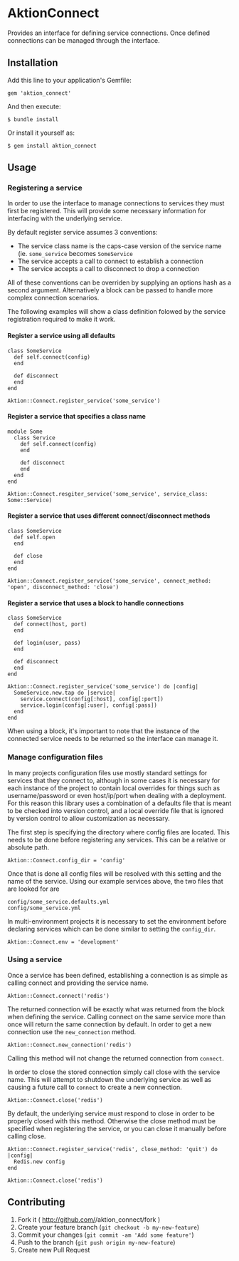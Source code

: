 # AktionConnect

Provides an interface for defining service connections. Once defined connections can
be managed through the interface.

## Installation

Add this line to your application's Gemfile:

    gem 'aktion_connect'

And then execute:

    $ bundle install

Or install it yourself as:

    $ gem install aktion_connect

## Usage

### Registering a service

In order to use the interface to manage connections to services
they must first be registered. This will provide some necessary
information for interfacing with the underlying service.

By default register service assumes 3 conventions:
- The service class name is the caps-case version of the service name
  (ie. `some_service` becomes `SomeService`
- The service accepts a call to connect to establish a connection
- The service accepts a call to disconnect to drop a connection

All of these conventions can be overriden by supplying an options
hash as a second argument. Alternatively a block can be passed
to handle more complex connection scenarios.

The following examples will show a class definition folowed
by the service registration required to make it work.

#### Register a service using all defaults

    class SomeService
      def self.connect(config)
      end

      def disconnect
      end
    end

    Aktion::Connect.register_service('some_service')

#### Register a service that specifies a class name

    module Some
      class Service
        def self.connect(config)
        end

        def disconnect
        end
      end
    end

    Aktion::Connect.resgiter_service('some_service', service_class: Some::Service)

#### Register a service that uses different connect/disconnect methods

    class SomeService
      def self.open
      end

      def close
      end
    end

    Aktion::Connect.register_service('some_service', connect_method: 'open', disconnect_method: 'close')

#### Register a service that uses a block to handle connections

    class SomeService
      def connect(host, port)
      end

      def login(user, pass)
      end

      def disconnect
      end
    end

    Aktion::Connect.register_service('some_service') do |config|
      SomeService.new.tap do |service|
        service.connect(config[:host], config[:port])
        service.login(config[:user], config[:pass])
      end
    end

When using a block, it's important to note that the instance of the connected
service needs to be returned so the interface can manage it.

### Manage configuration files

In many projects configuration files use mostly standard settings for services
that they connect to, although in some cases it is necessary for each instance
of the project to contain local overrides for things such as username/password
or even host/ip/port when dealing with a deployment. For this reason this
library uses a combination of a defaults file that is meant to be checked into
version control, and a local override file that is ignored by version control
to allow customization as necessary.

The first step is specifying the directory where config files are located. This
needs to be done before registering any services. This can be a relative or
absolute path.

    Aktion::Connect.config_dir = 'config'

Once that is done all config files will be resolved with this setting and the
name of the service. Using our example services above, the two files that
are looked for are

    config/some_service.defaults.yml
    config/some_service.yml

In multi-environment projects it is necessary to set the environment before
declaring services which can be done similar to setting the `config_dir`.

    Aktion::Connect.env = 'development'

### Using a service

Once a service has been defined, establishing a connection is as simple as calling
connect and providing the service name.

    Aktion::Connect.connect('redis')

The returned connection will be exactly what was returned from the block when
defining the service. Calling connect on the same service more than once will
return the same connection by default. In order to get a new connection
use the `new_connection` method.

    Aktion::Connect.new_connection('redis')

Calling this method will not change the returned connection from `connect`.

In order to close the stored connection simply call close with the service
name. This will attempt to shutdown the underlying service as well as
causing a future call to `connect` to create a new connection.

    Aktion::Connect.close('redis')

By default, the underlying service must respond to close in order to be
properly closed with this method. Otherwise the close method must be
specified when registering the service, or you can close it manually before
calling close.

    Aktion::Connect.register_service('redis', close_method: 'quit') do |config|
      Redis.new config
    end

    Aktion::Connect.close('redis')

## Contributing

1. Fork it ( http://github.com/<my-github-username>/aktion_connect/fork )
2. Create your feature branch (`git checkout -b my-new-feature`)
3. Commit your changes (`git commit -am 'Add some feature'`)
4. Push to the branch (`git push origin my-new-feature`)
5. Create new Pull Request
